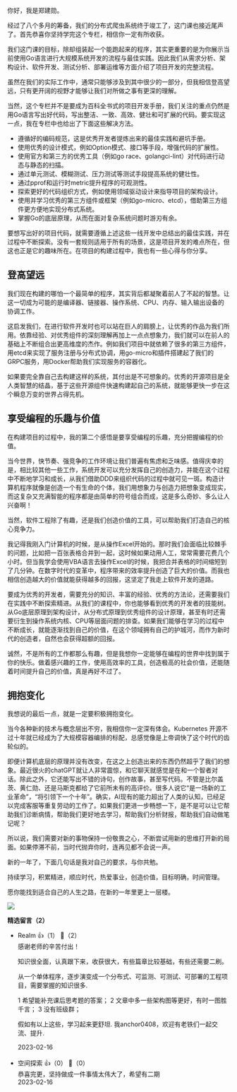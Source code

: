 你好，我是郑建勋。

经过了八个多月的筹备，我们的分布式爬虫系统终于竣工了，这门课也接近尾声了。首先恭喜你坚持学完这个专栏，相信你一定有所收获。

我们这门课的目标，除却组装起一个能跑起来的程序，其实更重要的是为你展示当前使用Go语言进行大规模系统开发的流程与最佳实践。因此我们从需求分析、架构设计、软件开发、测试分析、部署运维等方面介绍了项目开发的完整流程。

虽然在我们的实际工作中，通常只能够涉及到其中很少的一部分，但我相信登高望远，只有更开阔的视野才能够让我们对所做之事有更深的理解。

当然，这个专栏并不是要成为百科全书式的项目开发手册，我们关注的重点仍然是用Go语言写出好代码，写出整洁、一致、高效、健壮和可扩展的代码。要实现这一点，我在专栏中也给出了下面这些解决方法。

- 遵循好的编码规范，这是优秀开发者提炼出来的最佳实践和避坑手册。
- 使用优秀的设计模式，例如Option模式、接口等手段，增强代码的扩展性。
- 使用官方和第三方的优秀工具（例如go race、golangci-lint）对代码进行动态与静态的扫描。
- 通过单元测试、模糊测试、压力测试等测试手段提高系统的健壮性。
- 通过pprof和运行时metric提升程序的可观测性。
- 探索更好的代码组织方式，例如使用领域驱动设计来指导项目的架构设计。
- 使用并学习优秀的第三方组件或框架（例如go-micro、etcd），借助第三方组件更方便地实现分布式系统。
- 掌握Go的底层原理，从而在面对复杂系统问题时游刃有余。

要想写出好的项目代码，就需要遵循上述这些一线开发中总结出的最佳实践，并在过程中不断探索。没有一套规则适用于所有的场景，这是项目开发的难点所在，但这也正是它的趣味所在。在项目的构建过程中，我也有一些心得与你分享。

## 登高望远

我们现在构建的哪怕一个最简单的程序，其实背后都凝聚着前人了不起的智慧。让这一切成为可能的是编译器、链接器、操作系统、CPU、内存、输入输出设备的协调工作。

这启发我们，在进行软件开发时也可以站在巨人的肩膀上，让优秀的作品为我们所用。依靠经验、对优秀组件的深刻理解再加上一点点想象力，我们就可以在前人的基础上不断组合出更高维度的杰作。例如我们项目中就依赖了很多的第三方组件，用etcd来实现了服务注册与分布式协调，用go-micro和插件搭建起了我们的GRPC服务，用Docker帮助我们实现服务的容器化。

如果要完全靠自己去构建这样的系统，其付出是不可想象的。优秀的开源项目是全人类智慧的结晶，基于这些开源组件快速构建起自己的系统，就能够更快一步在这个瞬息万变的世界占得先机。

## 享受编程的乐趣与价值

在构建项目的过程中，我的第二个感悟是要享受编程的乐趣，充分把握编程的价值。

当今世界，快节奏、强竞争的工作环境让我们普遍有焦虑和乏味感。值得庆幸的是，相比较其他一些工作，系统开发可以充分发挥自己的创造力，并能在这个过程中不断地学习和成长，从我们借助DDD来组织代码的过程中就可见一斑。构造计算机程序就像是创造一个有生命的个体，我们用想象力与创造力把想象变成现实，而这复杂又充满智能的程序都是由简单的符号组合而成，这是多么奇妙、多么让人兴奋啊！

当然，软件工程除了有趣，还是我们创造价值的工具，可以帮助我们打造自己的核心竞争力。

我记得我刚入门计算机的时候，是从操作Excel开始的。那时我们会面临比较棘手的问题，比如把一百张表格合并到一起，这时候如果动用人工，常常需要花费几个小时。但当我学会使用VBA语言去操作Excel的时候，我把合并表格的时间缩短到了几分钟。在数字时代的变革中，程序带来的效率提升创造了巨大的价值。而我也相信创造越大的价值就能获得越多的回报，这坚定了我走上软件开发的道路。

要成为优秀的开发者，需要充分的知识、丰富的经验、优秀的方法论，还需要我们在实践中不断探索精进。从我们的课程中，你也能够看到优秀的开发者的技能树。从Go底层原理到架构设计，从分布式原理到优秀组件的设计原理，甚至有时还需要衍生到操作系统内核、CPU等层面问题的排查。如果我们能够在学习的过程中不断成长，就能逐渐找到自己的价值，在这个领域拥有自己的护城河，而作为新时代的创造者，自然也会获得超额的回报。

诚然，不是所有的工作都那么有趣，但是我想你一定能够在编程的世界中找到属于你的快乐。做着感兴趣的工作，使用高效率的工具，创造极高的社会价值，还能随着时间提升自己的价值，真是再好不过了。

## 拥抱变化

我想说的最后一点，就是一定要积极拥抱变化。

当今各种新的技术与概念层出不穷，我相信你一定深有体会。Kubernetes 开源不过十年就已经成为了大规模容器编排的标配，总感觉像是上帝调快了这个时代的齿轮似的。

即便计算机底层的原理并没有改变，在这之上创造出来的东西仍然超乎了我们的想象。最近很火的chatGPT就让人非常震惊，和它聊天就感觉是在和一个智者对话。除此之外，它还能写出不错的诗句，创作故事，甚至写代码。不管是比尔盖茨、黄仁勋、还是马斯克都给了它前所未有的高评价。很多人说它“是一场新的工业革命”，“将引领下一个十年”。确实，AI现有的能力超出了人类的认知，已经足以完成客服等重复劳动的工作了。如果我们更进一步畅想一下，是不是可以让它帮助我们诊断病情，帮助我们更好地去学习，帮助我们分析财报，帮助我们自动做笔记呢？

所以说，我们需要对新的事物保持一份敬畏之心，不断尝试用新的思维打开新的局面。如果停滞不前，当时代抛弃你时，连再见都不会说一声。

新的一年了，下面几句话是我对自己的要求，与你共勉。

持续学习，积累精进，顺应时代，热爱事业，创造价值，目标明确，时间管理。

愿你能找到适合自己的人生之路，在新的一年里更上一层楼。

[![](https://static001.geekbang.org/resource/image/49/c5/4919c25bb2c5f2ed865ec7a629cdcbc5.jpg?wh=1142x801)](https://jinshuju.net/f/QEc0C3)
<div><strong>精选留言（2）</strong></div><ul>
<li><span>Realm</span> 👍（1） 💬（2）<div>感谢老师的辛苦付出！

知识很全面，认真跟下来，收获很大，有些篇章比较基础，有些还需要二刷。

从一个单体程序，逐步演变成一个分布式、可监测、可测试、可部署的工程项目，需要掌握的知识很多.

1 希望能补充课后思考题的答案；
2 文章中多一些架构图等更好，有时一图胜千言；
3 没有班级群；

假如有以上这些，学习起来更舒坦.
我anchor0408，欢迎有老铁们一起交流、提升.

</div>2023-02-16</li><br/><li><span>空间探索</span> 👍（0） 💬（0）<div>恭喜完更，坚持做成一件事情太伟大了，希望有二期</div>2023-02-16</li><br/>
</ul>